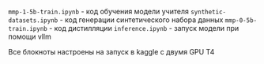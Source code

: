 `mmp-1-5b-train.ipynb` - код обучения модели учителя
`synthetic-datasets.ipynb` - код генерации синтетического набора данных
`mmp-0-5b-train.ipynb` - код дистилляции
`inference.ipynb` - запуск модели при помощи vllm

Все блокноты настроены на запуск в kaggle с двумя GPU T4
